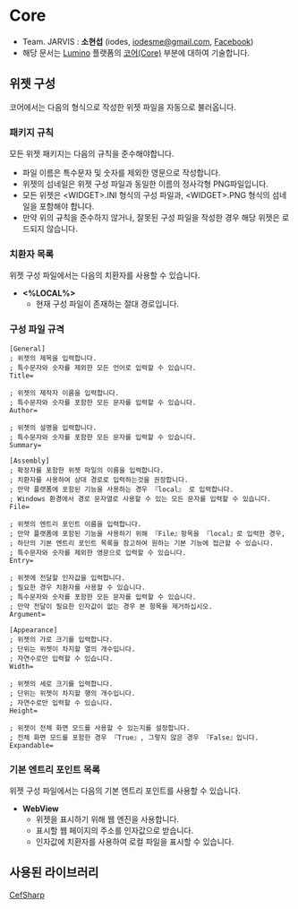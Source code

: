 # Core
* Team. JARVIS : **소현섭** (iodes, [iodesme@gmail.com](mailTo:iodesme@gmail.com), [Facebook](https://www.facebook.com/profile.php?id=100009172387549))
* 해당 문서는 [Lumino](https://github.com/1step6thswmaestro/12) 플랫폼의 [코어(Core)](https://github.com/1step6thswmaestro/12/tree/master/core) 부분에 대하여 기술합니다.

## 위젯 구성
코어에서는 다음의 형식으로 작성한 위젯 파일을 자동으로 불러옵니다.

### 패키지 규칙
모든 위젯 패키지는 다음의 규칙을 준수해야합니다.
* 파일 이름은 특수문자 및 숫자를 제외한 영문으로 작성합니다.
* 위젯의 섬네일은 위젯 구성 파일과 동일한 이름의 정사각형 PNG파일입니다.
* 모든 위젯은 \<WIDGET\>.INI 형식의 구성 파일과, \<WIDGET\>.PNG 형식의 섬네일을 포함해야 합니다.
* 만약 위의 규칙을 준수하지 않거나, 잘못된 구성 파일을 작성한 경우 해당 위젯은 로드되지 않습니다.

### 치환자 목록
위젯 구성 파일에서는 다음의 치환자를 사용할 수 있습니다.
* **\<%LOCAL%\>**
  * 현재 구성 파일이 존재하는 절대 경로입니다.

### 구성 파일 규격

    [General]
    ; 위젯의 제목을 입력합니다.
    ; 특수문자와 숫자를 제외한 모든 언어로 입력할 수 있습니다.
    Title=
    
    ; 위젯의 제작자 이름을 입력합니다.
    ; 특수문자와 숫자를 포함한 모든 문자를 입력할 수 있습니다.
    Author=
    
    ; 위젯의 설명을 입력합니다.
    ; 특수문자와 숫자를 포함한 모든 문자를 입력할 수 있습니다.
    Summary=
    
    [Assembly]
    ; 확장자를 포함한 위젯 파일의 이름을 입력합니다.
    ; 치환자를 사용하여 상대 경로로 입력하는것을 권장합니다.
    ; 만약 플랫폼에 포함된 기능을 사용하는 경우 『local』 로 입력합니다.
    ; Windows 환경에서 경로 문자열로 사용할 수 있는 모든 문자를 입력할 수 있습니다.
    File=
    
    ; 위젯의 엔트리 포인트 이름을 입력합니다.
    ; 만약 플랫폼에 포함된 기능을 사용하기 위해 『File』항목을 『local』로 입력한 경우,
    ; 하단의 기본 엔트리 포인트 목록을 참고하여 원하는 기본 기능에 접근할 수 있습니다.
    ; 특수문자와 숫자를 제외한 영문으로 입력할 수 있습니다.
    Entry=
    
    ; 위젯에 전달할 인자값을 입력합니다.
    ; 필요한 경우 치환자를 사용할 수 있습니다.
    ; 특수문자와 숫자를 포함한 모든 문자를 입력할 수 있습니다.
    ; 만약 전달이 필요한 인자값이 없는 경우 본 항목을 제거하십시오.
    Argument=
    
    [Appearance]
    ; 위젯의 가로 크기를 입력합니다.
    ; 단위는 위젯이 차지할 열의 개수입니다.
    ; 자연수로만 입력할 수 있습니다.
    Width=
    
    ; 위젯의 세로 크기를 입력합니다.
    ; 단위는 위젯이 차지할 행의 개수입니다.
    ; 자연수로만 입력할 수 있습니다.
    Height=
    
    ; 위젯이 전체 화면 모드를 사용할 수 있는지를 설정합니다.
    ; 전체 화면 모드를 포함한 경우 『True』, 그렇지 않은 경우 『False』입니다.
    Expandable=

### 기본 엔트리 포인트 목록
위젯 구성 파일에서는 다음의 기본 엔트리 포인트를 사용할 수 있습니다.
* **WebView**
  * 위젯을 표시하기 위해 웹 엔진을 사용합니다.
  * 표시할 웹 페이지의 주소를 인자값으로 받습니다.
  * 인자값에 치환자를 사용하여 로컬 파일을 표시할 수 있습니다.


## 사용된 라이브러리
[CefSharp](https://github.com/cefsharp/CefSharp)
